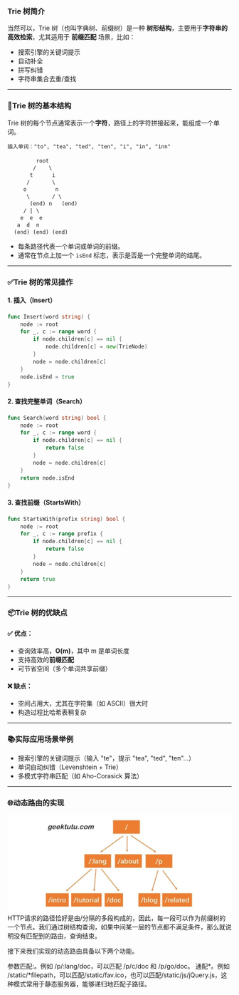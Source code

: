 ### Trie 树简介

当然可以，Trie 树（也叫字典树、前缀树）是一种 **树形结构**，主要用于**字符串的高效检索**，尤其适用于 **前缀匹配** 场景，比如：

- 搜索引擎的关键词提示
- 自动补全
- 拼写纠错
- 字符串集合去重/查找

---

### 🌲Trie 树的基本结构

Trie 树的每个节点通常表示一个**字符**，路径上的字符拼接起来，能组成一个单词。

```text
插入单词："to", "tea", "ted", "ten", "i", "in", "inn"

         root
        /    \
       t      i
      /       \
     o         n
      \       / \
       (end) n   (end)
     / | \
    e  e  e
   a  d  n
  (end) (end) (end)
```

- 每条路径代表一个单词或单词的前缀。
- 通常在节点上加一个 `isEnd` 标志，表示是否是一个完整单词的结尾。

---

### ✅Trie 树的常见操作

#### 1. 插入（Insert）

```go
func Insert(word string) {
    node := root
    for _, c := range word {
        if node.children[c] == nil {
            node.children[c] = new(TrieNode)
        }
        node = node.children[c]
    }
    node.isEnd = true
}
```

#### 2. 查找完整单词（Search）

```go
func Search(word string) bool {
    node := root
    for _, c := range word {
        if node.children[c] == nil {
            return false
        }
        node = node.children[c]
    }
    return node.isEnd
}
```

#### 3. 查找前缀（StartsWith）

```go
func StartsWith(prefix string) bool {
    node := root
    for _, c := range prefix {
        if node.children[c] == nil {
            return false
        }
        node = node.children[c]
    }
    return true
}
```

---

### 📦Trie 树的优缺点

#### ✅ 优点：
- 查询效率高，**O(m)**，其中 m 是单词长度
- 支持高效的**前缀匹配**
- 可节省空间（多个单词共享前缀）

#### ❌ 缺点：
- 空间占用大，尤其在字符集（如 ASCII）很大时
- 构造过程比哈希表稍复杂

---

### 📚实际应用场景举例

- 搜索引擎的关键词提示（输入 "te"，提示 "tea", "ted", "ten"...）
- 单词自动纠错（Levenshtein + Trie）
- 多模式字符串匹配（如 Aho-Corasick 算法）

---

### 🌐动态路由的实现
![1.png](images/1.png)
HTTP请求的路径恰好是由/分隔的多段构成的，因此，每一段可以作为前缀树的一个节点。我们通过树结构查询，如果中间某一层的节点都不满足条件，那么就说明没有匹配到的路由，查询结束。

接下来我们实现的动态路由具备以下两个功能。

参数匹配:。例如 /p/:lang/doc，可以匹配 /p/c/doc 和 /p/go/doc。
通配*。例如 /static/*filepath，可以匹配/static/fav.ico，也可以匹配/static/js/jQuery.js，这种模式常用于静态服务器，能够递归地匹配子路径。
